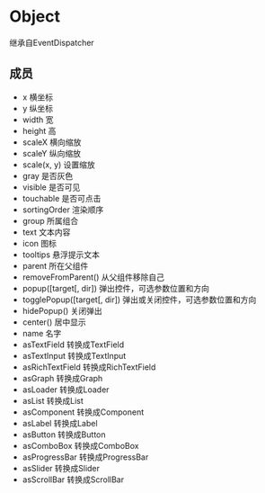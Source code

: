 # Object

继承自EventDispatcher

## 成员

* x 横坐标
* y 纵坐标
* width 宽
* height 高
* scaleX 横向缩放
* scaleY 纵向缩放
* scale(x, y) 设置缩放
* gray 是否灰色
* visible 是否可见
* touchable 是否可点击
* sortingOrder 渲染顺序
* group 所属组合
* text 文本内容
* icon 图标
* tooltips 悬浮提示文本
* parent 所在父组件
* removeFromParent() 从父组件移除自己
* popup([target[, dir]) 弹出控件，可选参数位置和方向
* togglePopup([target[, dir]) 弹出或关闭控件，可选参数位置和方向
* hidePopup() 关闭弹出
* center() 居中显示
* name 名字
* asTextField 转换成TextField
* asTextInput 转换成TextInput
* asRichTextField 转换成RichTextField
* asGraph 转换成Graph
* asLoader 转换成Loader
* asList 转换成List
* asComponent 转换成Component
* asLabel 转换成Label
* asButton 转换成Button
* asComboBox 转换成ComboBox
* asProgressBar 转换成ProgressBar
* asSlider 转换成Slider
* asScrollBar 转换成ScrollBar